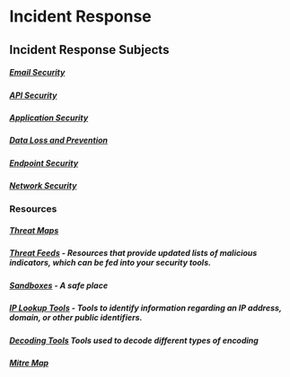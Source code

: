 # Incident Response


## Incident Response Subjects


##### [Email Security](https://github.com/NetSecQuin/Quintessence/blob/main/Blue%20Pages/Incident%20Response/Email%20Security.md)

##### [API Security](https://github.com/NetSecQuin/Quintessence/blob/main/Blue%20Pages/Incident%20Response/API%20Security.md) 

##### [Application Security](https://github.com/NetSecQuin/Quintessence/blob/main/Blue%20Pages/Incident%20Response/Application%20Security.md)

##### [Data Loss and Prevention](https://github.com/NetSecQuin/Quintessence/blob/main/Blue%20Pages/Incident%20Response/Data%20Loss%20and%20Prevention.md)

##### [Endpoint Security](https://github.com/NetSecQuin/Quintessence/blob/main/Blue%20Pages/Incident%20Response/Endpoint%20Security.md)

##### [Network Security](https://github.com/NetSecQuin/Quintessence/blob/main/Blue%20Pages/Incident%20Response/Network%20Security.md)



### Resources 

##### [Threat Maps](https://github.com/NetSecQuin/Quintessence/blob/main/Git-Data/Resources/Threatmaps.md)

##### [Threat Feeds](https://github.com/NetSecQuin/Quintessence/blob/main/Git-Data/Resources/ThreatFeeds.md) - Resources that provide updated lists of malicious indicators, which can be fed into your security tools. 

##### [Sandboxes](https://github.com/NetSecQuin/Quintessence/blob/main/Git-Data/Resources/Sandboxes.md) - A safe place

##### [IP Lookup Tools](https://github.com/NetSecQuin/Quintessence/blob/main/Git-Data/Resources/IP%20Lookup%20Tools.md) - Tools to identify information regarding an IP address, domain, or other public identifiers.

##### [Decoding Tools](https://github.com/NetSecQuin/Quintessence/blob/main/Git-Data/Resources/Decoding%20Tools.md) Tools used to decode different types of encoding

##### [Mitre Map](https://attack.mitre.org)
